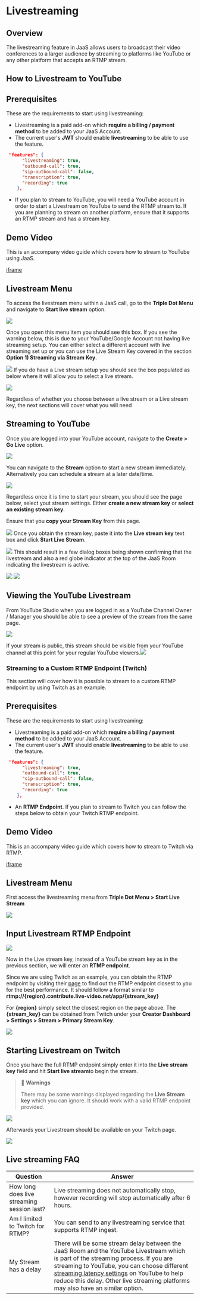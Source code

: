 # Livestreaming

## Overview

The livestreaming feature in JaaS allows users to broadcast their video conferences to a larger audience by streaming to platforms like YouTube or any other platform that accepts an RTMP stream.

## How to Livestream to YouTube

## Prerequisites

These are the requirements to start using livestreaming:

* Livestreaming is a paid add-on which **require a billing / payment method** to be added to your JaaS Account.
* The current user's **JWT** should enable **livestreaming** to be able to use the feature.

```json
 "features": {
      "livestreaming": true,
      "outbound-call": true,
      "sip-outbound-call": false,
      "transcription": true,
      "recording": true
    },

```
* If you plan to stream to YouTube, you will need a YouTube account in order to start a Livestream on YouTube to send the RTMP stream to. If you are planning to stream on another platform, ensure that it supports an RTMP stream and has a stream key.

## Demo Video

This is an accompany video guide which covers how to stream to YouTube using JaaS.

[iframe](https://www.youtube.com/embed/XD15uvl_yp8?si=Tdo08IsohX04iCUB "youtube.com")
## Livestream Menu

To access the livestream menu within a JaaS call, go to the **Triple Dot Menu** and navigate to **Start live stream** option.

![](../images/eb4ea0d-Screenshot_2024-06-18_at_11.03.38_AM.png)
  

Once you open this menu item you should see this box. If you see the warning below, this is due to your YouTube/Google Account not having live streaming setup. You can either select a different account with live streaming set up or you can use the Live Stream Key covered in the section **Option 1) Streaming via Stream Key**.

![](../images/f66e2d2-Screenshot_2024-06-18_at_11.19.00_AM.png)
If you do have a Live stream setup you should see the box populated as below where it will allow you to select a live stream.

![](../images/aec10fe-image.png)
  

Regardless of whether you choose between a live stream or a Live stream key, the next sections will cover what you will need

## Streaming to YouTube

Once you are logged into your YouTube account, navigate to the **Create > Go Live** option.

![](../images/45b60f2-image.png)

You can navigate to the **Stream** option to start a new stream immediately. Alternatively you can schedule a stream at a later date/time.

![](../images/1ade968-image.png)

Regardless once it is time to start your stream, you should see the page below, select yout stream settings. Either **create a new stream key** or **select an existing stream key**. 

Ensure that you **copy your Stream Key** from this page.

![](../images/bc8ebe0-Screenshot_2024-06-18_at_11.11.38_AM.png)
Once you obtain the stream key, paste it into the **Live stream key** text box and click **Start Live Stream**.

![](../images/f864f3c-image.png)
This should result in a few dialog boxes being shown confirming that the livestream and also a red globe indicator at the top of the JaaS Room indicating the livestream is active.

![](../images/5eccdbc-image.png)
![](../images/9dd7c97-image.png)

## Viewing the YouTube Livestream

From YouTube Studio when you are logged in as a YouTube Channel Owner / Manager you should be able to see a preview of the stream from the same page.

![](../images/dfbcd01-image.png)

If your stream is public, this stream should be visible from your YouTube channel at this point for your regular YouTube viewers.![](../images/078fb1b-image.png)

### Streaming to a Custom RTMP Endpoint (Twitch)

This section will cover how it is possible to stream to a custom RTMP endpoint by using Twitch as an example. 

## Prerequisites

These are the requirements to start using livestreaming:

* Livestreaming is a paid add-on which **require a billing / payment method** to be added to your JaaS Account.
* The current user's **JWT** should enable **livestreaming** to be able to use the feature.

```json
 "features": {
      "livestreaming": true,
      "outbound-call": true,
      "sip-outbound-call": false,
      "transcription": true,
      "recording": true
    },

```
* An **RTMP Endpoint**. If you plan to stream to Twitch you can follow the steps below to obtain your Twitch RTMP endpoint.

## Demo Video

This is an accompany video guide which covers how to stream to Twitch via RTMP.

[iframe](https://www.youtube.com/embed/FwV4KP4H9Qc?si=-bTKRU5TLPjEn5Yr "youtube.com")
## Livestream Menu

First access the livestreaming menu from **Triple Dot Menu > Start Live Stream**

![](../images/eb4ea0d-Screenshot_2024-06-18_at_11.03.38_AM.png)

## Input Livestream RTMP Endpoint

![](../images/3c92010-image.png)
  

Now in the Live stream key, instead of a YouTube stream key as in the previous section, we will enter an **RTMP endpoint**. 

Since we are using Twitch as an example, you can obtain the RTMP endpoint by visiting their [page](https://help.twitch.tv/s/twitch-ingest-recommendation?language=en_US) to find out the RTMP endpoint closest to you for the best performance. It should follow a format similar to **rtmp://{region}.contribute.live-video.net/app/{stream_key}**

For **{region}** simply select the closest region on the page above. The **{stream_key}** can be obtained from Twitch under your **Creator Dashboard > Settings > Stream > Primary Stream Key**. 

![](../images/6478422-image.png)

## Starting Livestream on Twitch

Once you have the full RTMP endpoint simply enter it into the **Live stream key** field and hit **Start live stream**to begin the stream.

> 📘 **Warnings**
> 
> There may be some warnings displayed regarding the **Live Stream key** which you can ignore. It should work with a valid RTMP endpoint provided.
> 
> 

![](../images/54bcf1f-image.png)
  

Afterwards your Livestream should be available on your Twitch page.

![](../images/0ff02e5-image.png)

## Live streaming FAQ

| Question | Answer |
| --- | --- |
| How long does live streaming session last? | Live streaming does not automatically stop, however recording will stop automatically after 6 hours. |
| Am I limited to Twitch for RTMP? | You can send to any livestreaming service that supports RTMP ingest. |
| My Stream has a delay | There will be some stream delay between the JaaS Room and the YouTube Livestream which is part of the streaming process. If you are streaming to YouTube, you can choose different [streaming latency settings](https://support.google.com/youtube/answer/7444635?hl=en#zippy=%2Chow-to-change-live-stream-latency) on YouTube to help reduce this delay. Other live streaming platforms may also have an similar option. |
